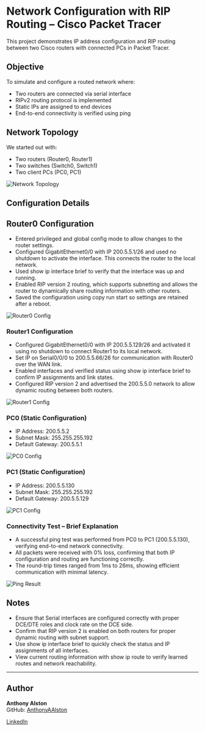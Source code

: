 # Network Configuration with RIP Routing – Cisco Packet Tracer

This project demonstrates IP address configuration and RIP routing between two Cisco routers with connected PCs in Packet Tracer.

## Objective

To simulate and configure a routed network where:
- Two routers are connected via serial interface
- RIPv2 routing protocol is implemented
- Static IPs are assigned to end devices
- End-to-end connectivity is verified using ping

## Network Topology
We started out with:
- Two routers (Router0, Router1)
- Two switches (Switch0, Switch1)
- Two client PCs (PC0, PC1)

![Network Topology](tt1.png)

## Configuration Details

## Router0 Configuration

- Entered privileged and global config mode to allow changes to the router settings.
- Configured GigabitEthernet0/0 with IP 200.5.5.1/26 and used no shutdown to activate the interface. This connects the router to the local network.
- Used show ip interface brief to verify that the interface was up and running.
- Enabled RIP version 2 routing, which supports subnetting and allows the router to dynamically share routing information with other routers.
- Saved the configuration using copy run start so settings are retained after a reboot.

![Router0 Config](tt3.png)

### Router1 Configuration 

- Configured GigabitEthernet0/0 with IP 200.5.5.129/26 and activated it using no shutdown to connect Router1 to its local network.
- Set IP on Serial0/0/0 to 200.5.5.66/26 for communication with Router0 over the WAN link.
- Enabled interfaces and verified status using show ip interface brief to confirm IP assignments and link states.
- Configured RIP version 2 and advertised the 200.5.5.0 network to allow dynamic routing between both routers.

![Router1 Config](tt4.png)

### PC0 (Static Configuration)
- IP Address: 200.5.5.2
- Subnet Mask: 255.255.255.192
- Default Gateway: 200.5.5.1

![PC0 Config](tt5.png)

### PC1 (Static Configuration)
- IP Address: 200.5.5.130
- Subnet Mask: 255.255.255.192
- Default Gateway: 200.5.5.129

![PC1 Config](tt6.png)

### Connectivity Test – Brief Explanation

- A successful ping test was performed from PC0 to PC1 (200.5.5.130), verifying end-to-end network connectivity.
- All packets were received with 0% loss, confirming that both IP configuration and routing are functioning correctly.
- The round-trip times ranged from 1ms to 26ms, showing efficient communication with minimal latency.

![Ping Result](tt9.png)

## Notes

- Ensure that Serial interfaces are configured correctly with proper DCE/DTE roles and clock rate on the DCE side.
- Confirm that RIP version 2 is enabled on both routers for proper dynamic routing with subnet support.
- Use show ip interface brief to quickly check the status and IP assignments of all interfaces.
- View current routing information with show ip route to verify learned routes and network reachability.

---

## Author

**Anthony Alston**  
GitHub: [AnthonyAAlston](https://github.com/AnthonyAAlston)


[LinkedIn](linkedin.com/in/anthonyaalston/) 
